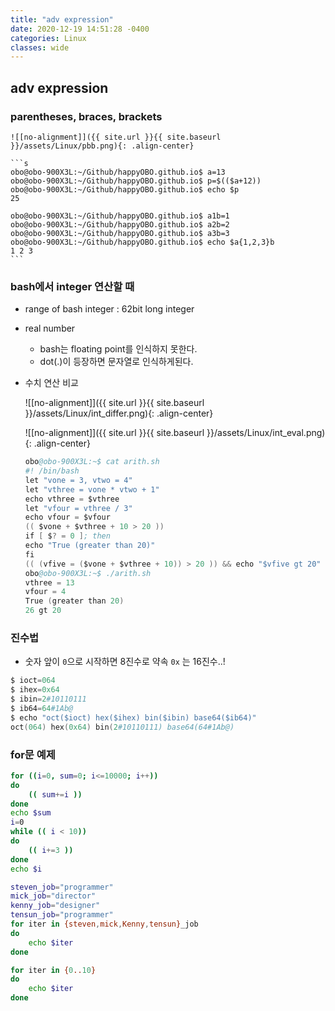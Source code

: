 ```yaml
---
title: "adv expression"
date: 2020-12-19 14:51:28 -0400
categories: Linux
classes: wide
---
```



## adv expression

### parentheses, braces, brackets

    ![[no-alignment]]({{ site.url }}{{ site.baseurl }}/assets/Linux/pbb.png){: .align-center}

    ```s
    obo@obo-900X3L:~/Github/happyOBO.github.io$ a=13
    obo@obo-900X3L:~/Github/happyOBO.github.io$ p=$(($a+12))
    obo@obo-900X3L:~/Github/happyOBO.github.io$ echo $p
    25

    obo@obo-900X3L:~/Github/happyOBO.github.io$ a1b=1
    obo@obo-900X3L:~/Github/happyOBO.github.io$ a2b=2
    obo@obo-900X3L:~/Github/happyOBO.github.io$ a3b=3
    obo@obo-900X3L:~/Github/happyOBO.github.io$ echo $a{1,2,3}b
    1 2 3
    ```

### bash에서 integer 연산할 때
    
- range of bash integer : 62bit long integer
- real number
    - bash는 floating point를 인식하지 못한다.
    - dot(.)이 등장하면 문자열로 인식하게된다.
- 수치 연산 비교

    ![[no-alignment]]({{ site.url }}{{ site.baseurl }}/assets/Linux/int_differ.png){: .align-center}

    ![[no-alignment]]({{ site.url }}{{ site.baseurl }}/assets/Linux/int_eval.png){: .align-center}

    ```s
    obo@obo-900X3L:~$ cat arith.sh 
    #! /bin/bash
    let "vone = 3, vtwo = 4"
    let "vthree = vone * vtwo + 1"
    echo vthree = $vthree
    let "vfour = vthree / 3"
    echo vfour = $vfour
    (( $vone + $vthree + 10 > 20 ))
    if [ $? = 0 ]; then
    echo "True (greater than 20)"
    fi
    (( (vfive = ($vone + $vthree + 10)) > 20 )) && echo "$vfive gt 20"
    obo@obo-900X3L:~$ ./arith.sh 
    vthree = 13
    vfour = 4
    True (greater than 20)
    26 gt 20
    ```

### 진수법

- 숫자 앞이 `0`으로 시작하면 8진수로 약속 `0x` 는 16진수..!

```s
$ ioct=064
$ ihex=0x64
$ ibin=2#10110111
$ ib64=64#1Ab@
$ echo "oct($ioct) hex($ihex) bin($ibin) base64($ib64)"
oct(064) hex(0x64) bin(2#10110111) base64(64#1Ab@)
```

### for문 예제

```bash
for ((i=0, sum=0; i<=10000; i++))
do
    (( sum+=i ))
done
echo $sum
i=0
while (( i < 10))
do
    (( i+=3 ))
done
echo $i
```

```bash
steven_job="programmer"
mick_job="director"
kenny_job="designer"
tensun_job="programmer"
for iter in {steven,mick,Kenny,tensun}_job
do
    echo $iter
done
```

```bash
for iter in {0..10}
do
    echo $iter
done
```